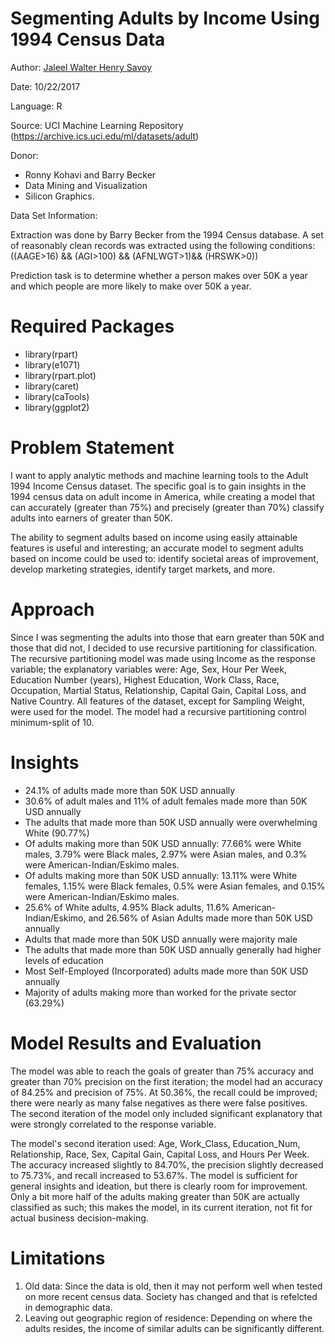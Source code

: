 # Segmenting Adults by Income Using 1994 Census Data
Author:   [Jaleel Walter Henry Savoy](mailto:jaleelwsavoy@outlook.com)

Date:     10/22/2017

Language: R

Source: UCI Machine Learning Repository (https://archive.ics.uci.edu/ml/datasets/adult)

Donor: 

- Ronny Kohavi and Barry Becker 
- Data Mining and Visualization 
- Silicon Graphics. 


Data Set Information:

Extraction was done by Barry Becker from the 1994 Census database. A set of reasonably clean records was extracted using the following conditions: ((AAGE>16) && (AGI>100) && (AFNLWGT>1)&& (HRSWK>0)) 

Prediction task is to determine whether a person makes over 50K a year and which people are more likely to make over 50K a year.

# Required Packages
* library(rpart)
* library(e1071)
* library(rpart.plot)
* library(caret)
* library(caTools)
* library(ggplot2)

# Problem Statement
I want to apply analytic methods and machine learning tools to the Adult 1994 Income Census dataset. The specific goal is to gain insights in the 1994 census data on adult income in America, while creating a model that can accurately (greater than 75%) and precisely (greater than 70%) classify adults into earners of greater than 50K. 

The ability to segment adults based on income using easily attainable features is useful and interesting; an accurate model to segment adults based on income could be used to: identify societal areas of improvement, develop marketing strategies, identify target markets, and more. 

# Approach
Since I was segmenting the adults into those that earn greater than 50K and those that did not, I decided to use recursive partitioning for classification. The recursive partitioning model was made using Income as the response variable; the explanatory variables were: Age, Sex, Hour Per Week, Education Number (years), Highest Education, Work Class, Race, Occupation, Martial Status, Relationship, Capital Gain, Capital Loss, and Native Country. All features of the dataset, except for Sampling Weight, were used for the model. The model had a recursive partitioning control minimum-split of 10.

# Insights
* 24.1% of adults made more than 50K USD annually
* 30.6% of adult males and 11% of adult females made more than 50K USD annually
* The adults that made more than 50K USD annually were overwhelming White (90.77%)
* Of adults making more than 50K USD annually: 77.66% were White males, 3.79% were Black males, 2.97% were Asian males, and 0.3% were American-Indian/Eskimo males. 
* Of adults making more than 50K USD annually: 13.11% were White females, 1.15% were Black females, 0.5% were Asian females, and 0.15% were American-Indian/Eskimo males. 
* 25.6% of White adults, 4.95% Black adults, 11.6% American-Indian/Eskimo, and 26.56% of Asian Adults made more than 50K USD annually
* Adults that made more than 50K USD annually were majority male
* The adults that made more than 50K USD annually generally had higher levels of education
* Most Self-Employed (Incorporated) adults made more than 50K USD annually
* Majority of adults making more than worked for the private sector (63.29%)

# Model Results and Evaluation
The model was able to reach the goals of greater than 75% accuracy and greater than 70% precision on the first iteration; the model had an accuracy of 84.25% and precision of 75%. At 50.36%, the recall could be improved; there were nearly as many false negatives as there were false positives. The second iteration of the model only included significant explanatory that were strongly correlated to the response variable. 

The model's second iteration used:  Age, Work_Class, Education_Num, Relationship, Race, Sex, Capital Gain, Capital Loss, and Hours Per Week. The accuracy increased slightly to 84.70%, the precision slightly decreased to 75.73%, and recall increased to 53.67%. The model is sufficient for general insights and ideation, but there is clearly room for improvement. Only a bit more half of the adults making greater than 50K are actually classified as such; this makes the model, in its current iteration, not fit for actual business decision-making.

# Limitations
1) Old data: Since the data is old, then it may not perform well when tested on more recent census data. Society has changed and that is refelcted in demographic data.
2) Leaving out geographic region of residence: Depending on where the adults resides, the income of similar adults can be significantly different.
